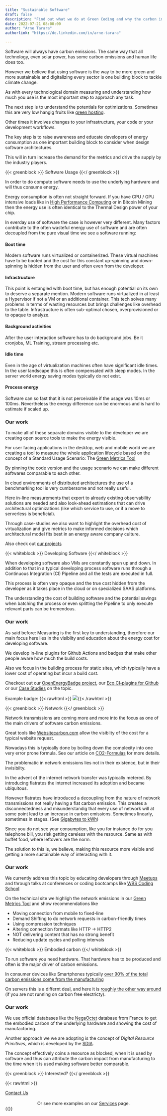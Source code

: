 ```yaml
---
title: "Sustainable Software"
draft: false
description: "Find out what we do at Green Coding and why the carbon impact of software matters"
date: 2022-07-21 08:00:00
author: "Arne Tarara"
authorlink: "https://de.linkedin.com/in/arne-tarara"

---
```


Software will always have carbon emissions. The same way that all technology, even solar power, has some carbon emissions
and human life does too.

However we believe that using software is the way to be more green and more sustainable and digitalizing every sector is one building block to tackle climate change.

As with every technological domain measuring and understanding how much you use 
is the most important step to approach any task. 

The next step is to understand the potentials for optimizations. Sometimes this are very low hangig fruits like
[green hosting](https://www.thegreenwebfoundation.org/).

Other times it involves changes to your infrastructure, your code or your development workflows.

The key step is to raise awareness and educate developers of energy consumption as one
important building block to consider when design software architectures.

This will in turn increase the demand for the metrics and drive the supply by the industry players.


{{< greenblock >}}
Software Usage
{{</ greenblock >}}

In order to do compute software needs to use the underlying hardware and will thus consume energy.

Energy consumption is often not straight forward. If you have CPU / GPU intensive loads like in [High Performance Computing](https://en.wikipedia.org/wiki/High-performance_computing)
or in Bitcoin Mining then the energy use is often identical to the Thermal Design power of your chip.

In everday use of software the case is however very different. Many factors contribute to the often wasteful energy use of software
and are often decoupled from the pure visual time we see a software running:

#### Boot time
Modern software runs virtualized or containerized. These virtual machines have to be booted and the cost for this constant up-spinning and
down-spinning is hidden from the user and often even from the developer.
#### Infrastructure
This point is entangled with boot time, but has enough potential on its own to deserve a separate mention.
Modern software runs virtualized in at least a Hypervisor if not a VM or an additional container. This tech solves
many problems in terms of wasting resources but brings challenges like overhead to the table.
Infrastructure is often sub-optimal chosen, overprovisioned or to opaque to analyze.
#### Background activities
After the user interaction software has to do background jobs. Be it cronjobs, ML Training, stream processing etc.
#### Idle time
Even in the age of virtualization machines often have significant idle times. In the user landscape this is often compensated with sleep modes. In the server
world energy saving modes typically do not exist.
#### Process energy
Software can so fast that it is not perceivable if the usage was 10ms or 100ms. Nevertheless the energy difference can be enormous and 
is hard to estimate if scaled up.


### Our work
To make all of these separate domains visible to the developer we are creating open source tools to make the energy visible.

For user facing applications in the desktop, web and mobile world we are creating a tool to measure the whole application lifecycle based
on the concept of a Standard Usage Scenario: The [Green Metrics Tool](https://github.com/green-coding-berlin/green-metrics-tool)

By pinning the code version and the usage scenario we can make different softwares comparable to each other.

In cloud environments of distributed architectures the use of a benchmarking tool is very cumbersome and not really useful.

Here in-line measurements that export to already existing observability solutions are needed and also look-ahead estimations that can
drive architectural optimizations (like which service to use, or if a move to serverless is beneficial).

Through case-studies we also want to highlight the overhead cost of virtualization and give metrics to make informed decisions which
architectural model fits best in an energy aware company culture.

Also check out [our projects](/#projects)

{{< whiteblock >}}
Developing Software
{{</ whiteblock >}}


When developing software also VMs are constantly spun up and down. In addition to that in a typical developing process
software runs through a Continuous Integration (CI) Pipeline and all the tests are executed in full.

This process is often very opaque and the true cost hidden from the developer as it takes place in the cloud or on
specialized SAAS platforms.

The understanding the cost of building software and the potential savings when batching the process or even splitting 
the Pipeline to only execute relevant parts can be tremendous.

### Our work
As said before: Measuring is the first key to understanding, therefore our main focus here lies in 
the visiblity and education about the energy cost for developing software.

We develop in-line plugins for Github Actions and badges that make other people aware how much the build costs.

Also we focus in the building process for static sites, which typically have a lower cost of operating but incur a build cost.

Checkout out our [OpenEnergyBadge project](/projects/open-energy-badge), our [Eco CI-plugins for Github](/projects/eco-ci) or our [Case Studies](/case-studies/) on the topic. 

Example badge: {{< rawhtml >}} <a href="https://metrics.green-coding.berlin/stats.html?id=01e4f6e1-318f-4ecb-a19f-041439a50065"><img src="https://api.green-coding.berlin/v1/badge/single/01e4f6e1-318f-4ecb-a19f-041439a50065?metric=AC"></a>{{< /rawhtml >}}

{{< greenblock >}}
Network
{{</ greenblock >}}


Network transmissions are coming more and more into the focus as one of 
the main drivers of software carbon emissions.

Great tools like [Websitecarbon.com](https://www.websitecarbon.com/) allow the visiblity of the cost for a typical
website request.

Nowadays this is typically done by boiling down the complexity into one very error prone formula. See our
article on [CO2-Formulas](/co2-formulas/) for more details.

The problematic in network emissions lies not in their existence, but in their invisibilty.

In the advent of the internet network transfer was typically metered. By introducing flatrates
the internet increased its adoption and became ubiquitous.

However flatrates have introduced a decoupling from the nature of network transmissions not really
having a flat carbon emission. 
This creates a disconnectedness and misunderstandig that every use of network will at some
point lead to an increase in carbon emissions. Sometimes linearly, sometimes in stages. (See [Gigabytes to kWh](/co2-formulas/#gigabytes-to-kwh))

Since you do not see your consumption, like you for instance do for you telephone bill, you
risk getting careless with the resource. Same as with buffet food, where leftovers are the norm.

The solution to this is, we believe, making this resource more visible and getting a more sustainable
way of interacting with it.

### Our work
We currently address this topic by educating developers through [Meetups](/meetups-and-events/) and through
talks at conferences or coding bootcamps like [WBS Coding School](https://www.wbscodingschool.com/)

On the technical site we highligh the network emissions in our [Green Metrics Tool](https://github.com/green-coding-berlin/green-metrics-tool) and show
recommendations like
- Moving connection from mobile to fixed-line
- Demand Shifting to do network requests in carbon-friendly times
- Using compression techniques
- Altering connection formats like HTTP -> HTTP2
- NOT delivering content that has no strong benefit
- Reducing update cycles and polling intervals 

{{< whiteblock >}}
Embodied carbon
{{</ whiteblock >}}


To run software you need hardware. That hardware has to be produced and often is the major driver of carbon emissions.

In consumer devices like Smartphones typically [over 90% of the total carbon emissions come from the manufacturing](https://greensoftware.foundation/articles/sustainable-systems-user-hardware-and-sustainability)

On servers this is a differnt deal, and here it is [roughly the other way around](https://i.dell.com/sites/csdocuments/CorpComm_Docs/en/carbon-footprint-poweredge-r740xd.pdf
) (if you are not running on carbon free electricty).

### Our work
We use official databases like the [NegaOctet](https://negaoctet.org/) database from France to get the embodied carbon of the underlying hardware
and showing the cost of manufactoring.

Another approach we we are adopting is the concept of *Digital Resource Primitives*, which is developed by the [SDIA](https://knowledge.sdialliance.org/digital-environmental-footprint).

The concept effectively coins a resource as blocked, when it is used by software and thus can attribute the carbon impact from manufacturing to the time when it is used making software better comparable.


{{< greenblock >}}
Interested?
{{</ greenblock >}}

{{< rawhtml >}}
<div class="btn-one">
    <a href="mailto:info@green-coding.berlin"><span>Contact Us</span></a>
</div>
<br>
<center>Or see more examples on our <a href="/services/">Services</a> page.</center>
{{</ rawhtml >}}


